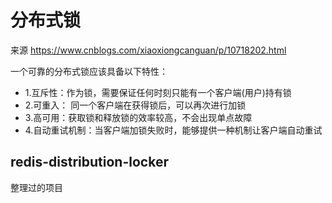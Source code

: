 # 分布式锁
来源
https://www.cnblogs.com/xiaoxiongcanguan/p/10718202.html


一个可靠的分布式锁应该具备以下特性：
- 1.互斥性：作为锁，需要保证任何时刻只能有一个客户端(用户)持有锁
- 2.可重入： 同一个客户端在获得锁后，可以再次进行加锁
- 3.高可用：获取锁和释放锁的效率较高，不会出现单点故障
- 4.自动重试机制：当客户端加锁失败时，能够提供一种机制让客户端自动重试

## redis-distribution-locker 
整理过的项目
